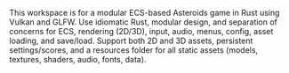 <!-- Use this file to provide workspace-specific custom instructions to Copilot. For more details, visit https://code.visualstudio.com/docs/copilot/copilot-customization#_use-a-githubcopilotinstructionsmd-file -->

This workspace is for a modular ECS-based Asteroids game in Rust using Vulkan and GLFW. Use idiomatic Rust, modular design, and separation of concerns for ECS, rendering (2D/3D), input, audio, menus, config, asset loading, and save/load. Support both 2D and 3D assets, persistent settings/scores, and a resources folder for all static assets (models, textures, shaders, audio, fonts, data).
